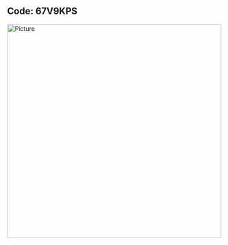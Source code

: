 ## Code: 67V9KPS

<img class="profile" src="https://merrickmath.github.io/MerrickMath.github.io-CelebrateMath/frame2.png" alt="Picture" width="500" />
